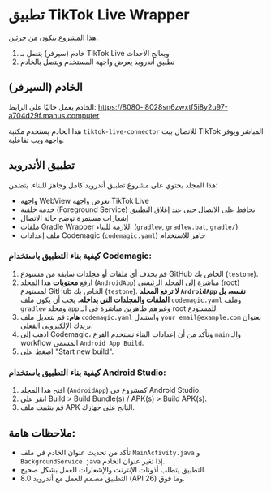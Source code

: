 # تطبيق TikTok Live Wrapper

هذا المشروع يتكون من جزئين:
1. خادم (سيرفر) يتصل بـ TikTok Live ويعالج الأحداث
2. تطبيق أندرويد يعرض واجهة المستخدم ويتصل بالخادم

## الخادم (السيرفر)

الخادم يعمل حاليًا على الرابط:
https://8080-i8028sn6zwxtf5i8y2u97-a704d29f.manus.computer

هذا الخادم يستخدم مكتبة `tiktok-live-connector` للاتصال ببث TikTok المباشر ويوفر واجهة ويب تفاعلية.

## تطبيق الأندرويد

هذا المجلد يحتوي على مشروع تطبيق أندرويد كامل وجاهز للبناء. يتضمن:
- واجهة WebView تعرض واجهة TikTok Live
- خدمة خلفية (Foreground Service) تحافظ على الاتصال حتى عند إغلاق التطبيق
- إشعارات مستمرة توضح حالة الاتصال
- ملفات Gradle Wrapper اللازمة للبناء (`gradlew`, `gradlew.bat`, `gradle/`)
- ملف إعدادات Codemagic (`codemagic.yaml`) جاهز للاستخدام

### كيفية بناء التطبيق باستخدام Codemagic:
1. قم بحذف أي ملفات أو مجلدات سابقة من مستودع GitHub الخاص بك (`testone`).
2. ارفع **محتويات** هذا المجلد (`AndroidApp`) مباشرة إلى المجلد الرئيسي (root) لمستودع GitHub الخاص بك (`testone`). **لا ترفع المجلد `AndroidApp` نفسه، بل الملفات والمجلدات التي بداخله.** يجب أن يكون ملف `codemagic.yaml` وملف `gradlew` ومجلد `app` وغيرهم ظاهرين مباشرة في الـ root للمستودع.
3. **هام:** قم بتعديل ملف `codemagic.yaml` واستبدل `your_email@example.com` بعنوان بريدك الإلكتروني الفعلي.
4. اذهب إلى Codemagic، وتأكد من أن إعدادات البناء تستخدم الفرع `main` والـ workflow المسمى `Android App Build`.
5. اضغط على "Start new build".

### كيفية بناء التطبيق باستخدام Android Studio:
1. افتح هذا المجلد (`AndroidApp`) كمشروع في Android Studio.
2. انقر على Build > Build Bundle(s) / APK(s) > Build APK(s).
3. قم بتثبيت ملف APK الناتج على جهازك.

## ملاحظات هامة:
- تأكد من تحديث عنوان الخادم في ملف `MainActivity.java` و `BackgroundService.java` إذا تغير عنوان الخادم.
- التطبيق يتطلب أذونات الإنترنت والإشعارات للعمل بشكل صحيح.
- التطبيق مصمم للعمل مع أندرويد 8.0 (API 26) وما فوق.
